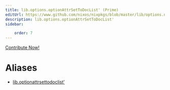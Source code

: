 ```yaml
---
title: lib.options.optionAttrSetToDocList' (Prime)
editUrl: https://www.github.com/nixos/nixpkgs/blob/master/lib/options.nix#L308C29
description: lib.options.optionAttrSetToDocList'
sidebar:

    order: 7
---
```


<a href="https://www.github.com/nixos/nixpkgs/blob/master/lib/options.nix#L308C29">Contribute Now!</a>


# Aliases

- [lib.optionattrsettodoclist'](/nix-doc-comments/reference/lib/lib-optionattrsettodoclist' (prime))



